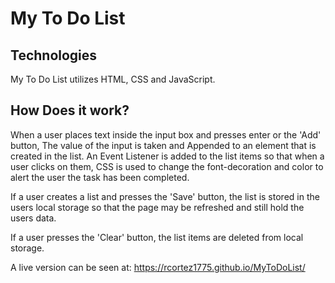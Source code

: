 # My To Do List

## Technologies

My To Do List utilizes HTML, CSS and JavaScript.

## How Does it work?

When a user places text inside the input box and presses enter or the 'Add' button, The value of the input is taken and Appended to an element that is created in the list. An Event Listener is added to the list items so that when a user clicks on them, CSS is used to change the font-decoration and color to alert the user the task has been completed.

If a user creates a list and presses the 'Save' button, the list is stored in the users local storage so that the page may be refreshed and still hold the users data.

If a user presses the 'Clear' button, the list items are deleted from local storage.

A live version can be seen at: https://rcortez1775.github.io/MyToDoList/
